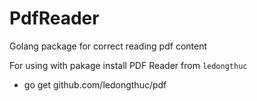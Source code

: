 # PdfReader
Golang package for correct reading pdf content

For using with pakage install PDF Reader from `ledongthuc`
- go get github.com/ledongthuc/pdf
